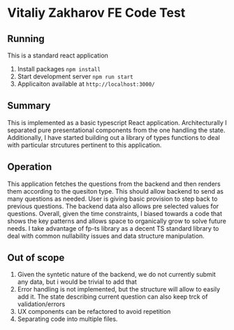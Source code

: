 # Vitaliy Zakharov FE Code Test
## Running
This is a standard react application
1. Install packages `npm install`
2. Start development server `npm run start`
3. Applicaiton available at `http://localhost:3000/`

## Summary
This is implemented as a basic typescript React application. Architecturally
I separated pure presentational components from the one handling the state. Additionally,
I have started building out a library of types functions to deal with particular strcutures
pertinent to this application.

## Operation
This application fetches the questions from the backend and then renders them according to
the quesiton type. This should allow backend to send as many questions as needed.
User is giving basic provision to step back to previous questions. The backend data
also allows pre selected values for questions. Overall, given the time constraints,
I biased towards a code that shows the key patterns and allows space to organically grow to solve future
needs. I take advantage of fp-ts library as a decent TS standard library to deal with common
nullability issues and data structure manipulation.

## Out of scope
1. Given the syntetic nature of the backend, we do not currently submit any data, but i would be trivial to add that
2. Error handling is not implemented, but the structure will allow to easily add it. The state describing current question can also keep trck of validation/errors
3. UX components can be refactored to avoid repetition
4. Separating code into multiple files.